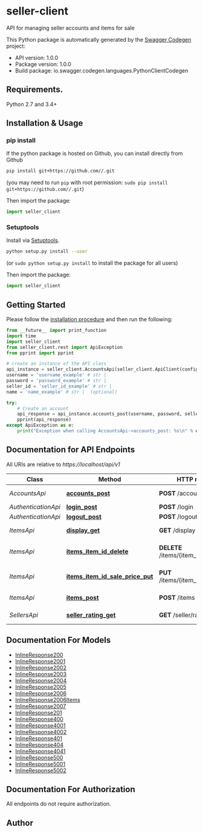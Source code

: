 # seller-client
API for managing seller accounts and items for sale

This Python package is automatically generated by the [Swagger Codegen](https://github.com/swagger-api/swagger-codegen) project:

- API version: 1.0.0
- Package version: 1.0.0
- Build package: io.swagger.codegen.languages.PythonClientCodegen

## Requirements.

Python 2.7 and 3.4+

## Installation & Usage
### pip install

If the python package is hosted on Github, you can install directly from Github

```sh
pip install git+https://github.com//.git
```
(you may need to run `pip` with root permission: `sudo pip install git+https://github.com//.git`)

Then import the package:
```python
import seller_client 
```

### Setuptools

Install via [Setuptools](http://pypi.python.org/pypi/setuptools).

```sh
python setup.py install --user
```
(or `sudo python setup.py install` to install the package for all users)

Then import the package:
```python
import seller_client
```

## Getting Started

Please follow the [installation procedure](#installation--usage) and then run the following:

```python
from __future__ import print_function
import time
import seller_client
from seller_client.rest import ApiException
from pprint import pprint

# create an instance of the API class
api_instance = seller_client.AccountsApi(seller_client.ApiClient(configuration))
username = 'username_example' # str | 
password = 'password_example' # str | 
seller_id = 'seller_id_example' # str | 
name = 'name_example' # str |  (optional)

try:
    # Create an account
    api_response = api_instance.accounts_post(username, password, seller_id, name=name)
    pprint(api_response)
except ApiException as e:
    print("Exception when calling AccountsApi->accounts_post: %s\n" % e)

```

## Documentation for API Endpoints

All URIs are relative to *https://localhost/api/v1*

Class | Method | HTTP request | Description
------------ | ------------- | ------------- | -------------
*AccountsApi* | [**accounts_post**](docs/AccountsApi.md#accounts_post) | **POST** /accounts | Create an account
*AuthenticationApi* | [**login_post**](docs/AuthenticationApi.md#login_post) | **POST** /login | Login
*AuthenticationApi* | [**logout_post**](docs/AuthenticationApi.md#logout_post) | **POST** /logout | Logout
*ItemsApi* | [**display_get**](docs/ItemsApi.md#display_get) | **GET** /display | Display items
*ItemsApi* | [**items_item_id_delete**](docs/ItemsApi.md#items_item_id_delete) | **DELETE** /items/{item_id}/delete | Remove an item from sale
*ItemsApi* | [**items_item_id_sale_price_put**](docs/ItemsApi.md#items_item_id_sale_price_put) | **PUT** /items/{item_id}/sale_price | Change the sale price of an item
*ItemsApi* | [**items_post**](docs/ItemsApi.md#items_post) | **POST** /items | Put an item for sale
*SellersApi* | [**seller_rating_get**](docs/SellersApi.md#seller_rating_get) | **GET** /seller/rating | Get seller rating


## Documentation For Models

 - [InlineResponse200](docs/InlineResponse200.md)
 - [InlineResponse2001](docs/InlineResponse2001.md)
 - [InlineResponse2002](docs/InlineResponse2002.md)
 - [InlineResponse2003](docs/InlineResponse2003.md)
 - [InlineResponse2004](docs/InlineResponse2004.md)
 - [InlineResponse2005](docs/InlineResponse2005.md)
 - [InlineResponse2006](docs/InlineResponse2006.md)
 - [InlineResponse2006Items](docs/InlineResponse2006Items.md)
 - [InlineResponse2007](docs/InlineResponse2007.md)
 - [InlineResponse201](docs/InlineResponse201.md)
 - [InlineResponse400](docs/InlineResponse400.md)
 - [InlineResponse4001](docs/InlineResponse4001.md)
 - [InlineResponse4002](docs/InlineResponse4002.md)
 - [InlineResponse401](docs/InlineResponse401.md)
 - [InlineResponse404](docs/InlineResponse404.md)
 - [InlineResponse4041](docs/InlineResponse4041.md)
 - [InlineResponse500](docs/InlineResponse500.md)
 - [InlineResponse5001](docs/InlineResponse5001.md)
 - [InlineResponse5002](docs/InlineResponse5002.md)


## Documentation For Authorization

 All endpoints do not require authorization.


## Author



